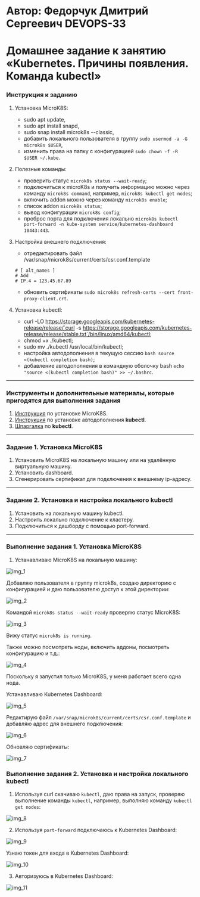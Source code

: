 # Автор: Федорчук Дмитрий Сергеевич DEVOPS-33

# Домашнее задание к занятию «Kubernetes. Причины появления. Команда kubectl»

### Инструкция к заданию

1. Установка MicroK8S:
    - sudo apt update,
    - sudo apt install snapd,
    - sudo snap install microk8s --classic,
    - добавить локального пользователя в группу `sudo usermod -a -G microk8s $USER`,
    - изменить права на папку с конфигурацией `sudo chown -f -R $USER ~/.kube`.

2. Полезные команды:
    - проверить статус `microk8s status --wait-ready`;
    - подключиться к microK8s и получить информацию можно через команду `microk8s command`, например, `microk8s kubectl get nodes`;
    - включить addon можно через команду `microk8s enable`; 
    - список addon `microk8s status`;
    - вывод конфигурации `microk8s config`;
    - проброс порта для подключения локально `microk8s kubectl port-forward -n kube-system service/kubernetes-dashboard 10443:443`.

3. Настройка внешнего подключения:
    - отредактировать файл /var/snap/microk8s/current/certs/csr.conf.template
    ```shell
    # [ alt_names ]
    # Add
    # IP.4 = 123.45.67.89
    ```
    - обновить сертификаты `sudo microk8s refresh-certs --cert front-proxy-client.crt`.

4. Установка kubectl:
    - curl -LO https://storage.googleapis.com/kubernetes-release/release/`curl -s https://storage.googleapis.com/kubernetes-release/release/stable.txt`/bin/linux/amd64/kubectl;
    - chmod +x ./kubectl;
    - sudo mv ./kubectl /usr/local/bin/kubectl;
    - настройка автодополнения в текущую сессию `bash source <(kubectl completion bash)`;
    - добавление автодополнения в командную оболочку bash `echo "source <(kubectl completion bash)" >> ~/.bashrc`.

------

### Инструменты и дополнительные материалы, которые пригодятся для выполнения задания

1. [Инструкция](https://microk8s.io/docs/getting-started) по установке MicroK8S.
2. [Инструкция](https://kubernetes.io/ru/docs/reference/kubectl/cheatsheet/#bash) по установке автодополнения **kubectl**.
3. [Шпаргалка](https://kubernetes.io/ru/docs/reference/kubectl/cheatsheet/) по **kubectl**.

------

### Задание 1. Установка MicroK8S

1. Установить MicroK8S на локальную машину или на удалённую виртуальную машину.
2. Установить dashboard.
3. Сгенерировать сертификат для подключения к внешнему ip-адресу.

------

### Задание 2. Установка и настройка локального kubectl
1. Установить на локальную машину kubectl.
2. Настроить локально подключение к кластеру.
3. Подключиться к дашборду с помощью port-forward.

------

### Выполнение задания 1. Установка MicroK8S

1. Устанавливаю MicroK8S на локальную машину:

![img_1](IMG/img_1.png)

Добавляю пользователя в группу microk8s, создаю директорию с конфигурацией и даю пользователю доступ к этой директории:

![img_2](IMG/img_2.png)

Командой `microk8s status --wait-ready` проверяю статус MicroK8S:

![img_3](IMG/img_3.png)

Вижу статус `microk8s is running`.

Также можно посмотреть ноды, включить аддоны, посмотреть конфигурацию и т.д.:

![img_4](IMG/img_4.png)

Поскольку я запустил только MicroK8S, у меня работает всего одна нода.

Устанавливаю Kubernetes Dashboard:

![img_5](IMG/img_5.png)

Редактирую файл `/var/snap/microk8s/current/certs/csr.conf.template` и добавляю адрес для внешнего подключения:

![img_6](IMG/img_6.png)

Обновляю сертификаты:

![img_7](IMG/img_7.png)

### Выполнение задания 2. Установка и настройка локального kubectl

1. Используя curl скачиваю `kubectl`, даю права на запуск, проверяю выполнение команды `kubectl`, например, выполняю команду `kubectl get nodes`:

![img_8](IMG/img_8.png)

2. Используя `port-forward` подключаюсь к Kubernetes Dashboard:

![img_9](IMG/img_9.png)

Узнаю токен для входа в Kubernetes Dashboard:

![img_10](IMG/img_10.png)

3. Авторизуюсь в Kubernetes Dashboard:

![img_11](IMG/img_11.png)